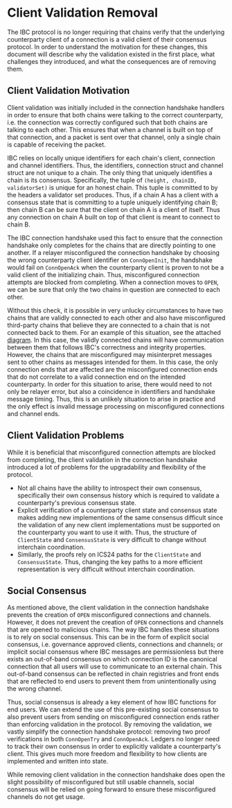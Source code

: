 # Client Validation Removal

The IBC protocol is no longer requiring that chains verify that the underlying counterparty client of a connection is a valid client of their consensus protocol. In order to understand the motivation for these changes, this document will describe why the validation existed in the first place, what challenges they introduced, and what the consequences are of removing them.

## Client Validation Motivation

Client validation was initially included in the connection handshake handlers in order to ensure that both chains were talking to the correct counterparty, i.e. the connection was correctly configured such that both chains are talking to each other. This ensures that when a channel is built on top of that connection, and a packet is sent over that channel, only a single chain is capable of receiving the packet.

IBC relies on locally unique identifiers for each chain's client, connection and channel identifiers. Thus, the identifiers, connection struct and channel struct are not unique to a chain. The only thing that uniquely identifies a chain is its consensus. Specifically, the tuple of `(height, chainID, validatorSet)` is unique for an honest chain. This tuple is committed to by the headers a validator set produces. Thus, if a chain A has a client with a consensus state that is committing to a tuple uniquely identifying chain B; then chain B can be sure that the client on chain A is a client of itself. Thus any connection on chain A built on top of that client is meant to connect to chain B.

The IBC connection handshake used this fact to ensure that the connection handshake only completes for the chains that are directly pointing to one another. If a relayer misconfigured the connection handshake by choosing the wrong counterparty client identifier on `ConnOpenInit`, the handshake would fail on `ConnOpenAck` when the counterparty client is proven to not be a valid client of the initializing chain. Thus, misconfigured connection attempts are blocked from completing. When a connection moves to `OPEN`, we can be sure that only the two chains in question are connected to each other.

Without this check, it is possible in very unlucky circumstances to have two chains that are validly connected to each other and also have misconfigured third-party chains that believe they are connected to a chain that is not connected back to them. For an example of this situation, see the attached [diagram](./client-validation-removal.png). In this case, the validly connected chains will have communication between them that follows IBC's correctness and integrity properties. However, the chains that are misconfigured may misinterpret messages sent to other chains as messages intended for them. In this case, the only connection ends that are affected are the misconfigured connection ends that do not correlate to a valid connection end on the intended counterparty. In order for this situation to arise, there would need to not only be relayer error, but also a coincidence in identifiers and handshake message timing. Thus, this is an unlikely situation to arise in practice and the only effect is invalid message processing on misconfigured connections and channel ends.

## Client Validation Problems

While it is beneficial that misconfigured connection attempts are blocked from completing, the client validation in the connection handshake introduced a lot of problems for the upgradability and flexibility of the protocol.

- Not all chains have the ability to introspect their own consensus, specifically their own consensus history which is required to validate a counterparty's previous consensus state.
- Explicit verification of a counterparty client state and consensus state makes adding new implementions of the same consensus difficult since the validation of any new client implementations must be supported on the counterparty you want to use it with. Thus, the structure of `ClientState` and `ConsensusState` is very difficult to change without interchain coordination.
- Similarly, the proofs rely on ICS24 paths for the `ClientState` and `ConsensusState`. Thus, changing the key paths to a more efficient representation is very difficult without interchain coordination.

## Social Consensus

As mentioned above, the client validation in the connection handshake prevents the creation of `OPEN` misconfigured connections and channels. However, it does not prevent the creation of `OPEN` connections and channels that are opened to malicious chains. The way IBC handles these situations is to rely on social consensus. This can be in the form of explicit social consensus, i.e. governance approved clients, connections and channels; or implicit social consensus where IBC messages are permissionless but there exists an out-of-band consensus on which connection ID is the canonical connection that all users will use to communicate to an external chain. This out-of-band consensus can be reflected in chain registries and front ends that are reflected to end users to prevent them from unintentionally using the wrong channel.

Thus, social consensus is already a key element of how IBC functions for end users. We can extend the use of this pre-existing social consensus to also prevent users from sending on misconfigured connection ends rather than enforcing validation in the protocol. By removing the validation, we vastly simplify the connection handshake protocol: removing two proof verifications in both `ConnOpenTry` and `ConnOpenAck`. Ledgers no longer need to track their own consensus in order to explicitly validate a counterparty's client. This gives much more freedom and flexibility to how clients are implemented and written into state.

While removing client validation in the connection handshake does open the slight possibility of misconfigured but still usable channels, social consensus will be relied on going forward to ensure these misconfigured channels do not get usage.
